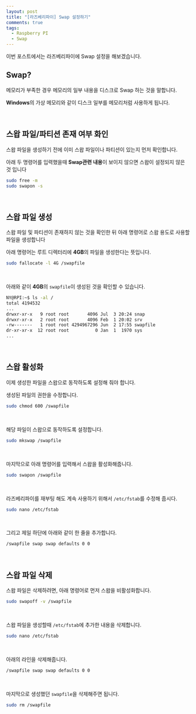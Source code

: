```yaml
---
layout: post
title: "[라즈베리파이] Swap 설정하기"
comments: true
tags:
  - Raspberry PI
  - Swap
---
```


이번 포스트에서는 라즈베리파이에 Swap 설정을 해보겠습니다.

## Swap?
메모리가 부족한 경우 메모리의 일부 내용을 디스크로 Swap 하는 것을 말합니다.

**Windows**의 가상 메모리와 같이 디스크 일부를 메모리처럼 사용하게 됩니다.

<br>

## 스왑 파일/파티션 존재 여부 화인

스왑 파일을 생성하기 전에 이미 스왑 파일이나 파티션이 있는지 먼저 확인합니다.

아래 두 명령어를 입력했을때 **Swap관련 내용**이 보이지 않으면 스왑이 설정되지 않은 것 입니다
```bash
sudo free -m
sudo swapon -s
```

<br>

## 스왑 파일 생성
스왑 파일 및 파티션이 존재하지 않는 것을 확인한 뒤 아래 명령어로 스왑 용도로 사용할 파일을 생성합니다

아래 명령어는 루트 디렉터리에 **4GB**의 파일을 생성한다는 뜻입니다.

```bash
sudo fallocate -l 4G /swapfile
```

<br>

아래와 같이 **4GB**의 `swapfile`이 생성된 것을 확인할 수 있습니다.

```bash
NY@RPI:~$ ls -al /
total 4194532
...
drwxr-xr-x   9 root root       4096 Jul  3 20:24 snap
drwxr-xr-x   2 root root       4096 Feb  1 20:02 srv
-rw-------   1 root root 4294967296 Jun  2 17:55 swapfile
dr-xr-xr-x  12 root root          0 Jan  1  1970 sys
...
```

<br>

## 스왑 활성화
이제 생성한 파일을 스왑으로 동작하도록 설정해 줘야 합니다.

생성된 파일의 권한을 수정합니다.
```bash
sudo chmod 600 /swapfile
```

<br>

해당 파일이 스왑으로 동작하도록 설정합니다.
```bash
sudo mkswap /swapfile
```

<br>

마지막으로 아래 명령어를 입력해서 스왑을 활성화해줍니다.
```bash
sudo swapon /swapfile
```

<br>

라즈베리파이를 재부팅 해도 계속 사용하기 위해서 `/etc/fstab`를 수정해 줍시다.
```bash
sudo nano /etc/fstab
```

<br>

그리고 제일 하단에 아래와 같이 한 줄을 추가합니다.
```bash
/swapfile swap swap defaults 0 0
```

<br>

## 스왑 파일 삭제
스왑 파일은 삭제하려면, 아래 명령어로 먼저 스왑을 비활성화합니다.
```bash
sudo swapoff -v /swapfile
```

<br>

스왑 파일을 생성할때 `/etc/fstab`에 추가한 내용을 삭제합니다.
```bash
sudo nano /etc/fstab
```

<br>

아래의 라인을 삭제해줍니다.
```bash
/swapfile swap swap defaults 0 0
```

<br>

마지막으로 생성했던 `swapfile`을 삭제해주면 됩니다.
```bash
sudo rm /swapfile
```

